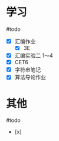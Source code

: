 # 学习
#todo
- [x] 汇编作业
	- [x] 3E

- [x] 汇编实验二 1～4
- [x] CET6
- [x] 字符串笔记
- [x] 算法导论作业

# 其他
#todo 
- [x] 
